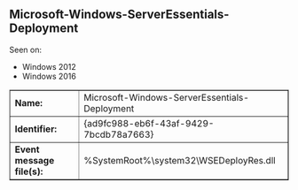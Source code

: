## Microsoft-Windows-ServerEssentials-Deployment

Seen on:
* Windows 2012
* Windows 2016

<table border="1" class="docutils">
  <tbody>
    <tr>
      <td><b>Name:</b></td>
      <td>Microsoft-Windows-ServerEssentials-Deployment</td>
    </tr>
    <tr>
      <td><b>Identifier:</b></td>
      <td>{ad9fc988-eb6f-43af-9429-7bcdb78a7663}</td>
    </tr>
    <tr>
      <td><b>Event message file(s):</b></td>
      <td>%SystemRoot%\system32\WSEDeployRes.dll</td>
    </tr>
  </tbody>
</table>

&nbsp;

